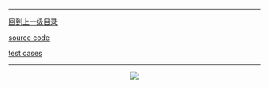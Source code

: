 ----------
[回到上一级目录](https://zhaochenyou.github.io/Way-to-Algorithm/Chapter-2/)

[source code](https://github.com/zhaochenyou/Way-to-Algorithm/raw/master/Chapter-2/src/BinarySearch.hpp)

[test cases](https://github.com/zhaochenyou/Way-to-Algorithm/raw/master/Chapter-2/src/BinarySearch.cpp)

----------
<p align="center"><img src="https://github.com/zhaochenyou/Way-to-Algorithm/raw/master/Chapter-2/res/BinarySearch.png" /></p>
